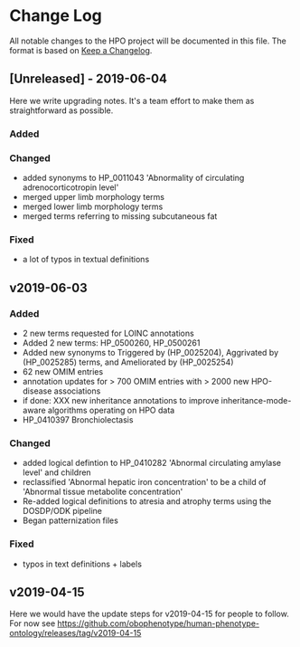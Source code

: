 
# Change Log

All notable changes to the HPO project will be documented in this file. The format is based on [Keep a Changelog](http://keepachangelog.com/).
 
## [Unreleased] - 2019-06-04
 
 Here we write upgrading notes. It's a team effort to make them as
straightforward as possible.

### Added

### Changed
- added synonyms to HP_0011043 'Abnormality of circulating adrenocorticotropin level'
- merged upper limb morphology terms
- merged lower limb morphology terms
- merged terms referring to missing subcutaneous fat

### Fixed

- a lot of typos in textual definitions
 
## v2019-06-03

### Added
- 2  new terms requested for LOINC annotations
- Added 2 new terms: HP_0500260, HP_0500261
- Added new synonyms to Triggered by (HP_0025204), Aggrivated by (HP_0025285) terms, and Ameliorated by (HP_0025254)
- 62 new OMIM entries
- annotation updates for > 700 OMIM entries with > 2000 new HPO-disease associations
- if done: XXX new inheritance annotations to improve inheritance-mode-aware algorithms operating on HPO data
- HP_0410397 Bronchiolectasis


### Changed
- added logical defintion to HP_0410282 'Abnormal circulating amylase level' and children
- reclassified 'Abnormal hepatic iron concentration' to be a child of 'Abnormal tissue metabolite concentration'
- Re-added logical definitions to atresia and atrophy terms using the DOSDP/ODK pipeline
- Began patternization files

### Fixed

- typos in text definitions  + labels 
 
## v2019-04-15
  
Here we would have the update steps for v2019-04-15 for people to follow. For now see https://github.com/obophenotype/human-phenotype-ontology/releases/tag/v2019-04-15


 
